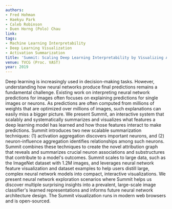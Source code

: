 ```yaml
---
authors:
- Fred Hohman
- Haekyu Park
- Caleb Robinson
- Duen Horng (Polo) Chau
link:
tags:
- Machine Learning Interpretability
- Deep Learning Visualization
- Activation Summarization
title: 'Summit: Scaling Deep Learning Interpretability by Visualizing Activation and Attribution Summarizations.'
venue: TVCG (Proc. VAST)
year: 2019
---
```

Deep learning is increasingly used in decision-making tasks. However, understanding how neural networks produce final predictions remains a fundamental challenge. Existing work on interpreting neural network predictions for images often focuses on explaining predictions for single images or neurons. As predictions are often computed from millions of weights that are optimized over millions of images, such explanations can easily miss a bigger picture. We present Summit, an interactive system that scalably and systematically summarizes and visualizes what features a deep learning model has learned and how those features interact to make predictions. Summit introduces two new scalable summarization techniques: (1) activation aggregation discovers important neurons, and (2) neuron-influence aggregation identifies relationships among such neurons. Summit combines these techniques to create the novel attribution graph that reveals and summarizes crucial neuron associations and substructures that contribute to a model's outcomes. Summit scales to large data, such as the ImageNet dataset with 1.2M images, and leverages neural network feature visualization and dataset examples to help users distill large, complex neural network models into compact, interactive visualizations. We present neural network exploration scenarios where Summit helps us discover multiple surprising insights into a prevalent, large-scale image classifier's learned representations and informs future neural network architecture design. The Summit visualization runs in modern web browsers and is open-sourced.

